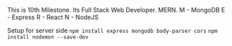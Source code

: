 This is 10th Milestone. Its Full Stack Web Developer. MERN.
M - MongoDB
E - Express
R - React
N - NodeJS

Setup for server side
```npm install express mongodb body-parser cors```
```npm install nodemon --save-dev```